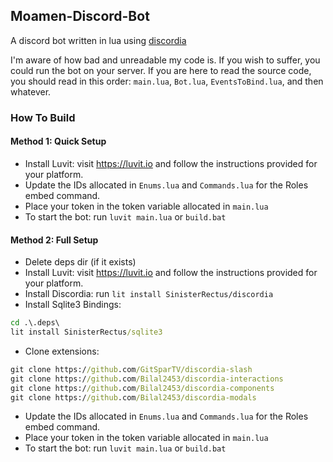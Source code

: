 ## Moamen-Discord-Bot

A discord bot written in lua using [discordia](https://github.com/SinisterRectus/Discordia)

I'm aware of how bad and unreadable my code is.
If you wish to suffer, you could run the bot on your server.
If you are here to read the source code, you should read in this order:
`main.lua`, `Bot.lua`, `EventsToBind.lua`, and then whatever.

### How To Build

#### Method 1: Quick Setup
- Install Luvit: visit https://luvit.io and follow the instructions provided for your platform.
- Update the IDs allocated in `Enums.lua` and `Commands.lua` for the Roles embed command.
- Place your token in the token variable allocated in `main.lua`
- To start the bot: run `luvit main.lua` or `build.bat`


#### Method 2: Full Setup

- Delete deps dir (if it exists)
- Install Luvit: visit https://luvit.io and follow the instructions provided for your platform.
- Install Discordia: run `lit install SinisterRectus/discordia`
- Install Sqlite3 Bindings:
```bat
cd .\.deps\
lit install SinisterRectus/sqlite3
```

- Clone extensions:
```bat
git clone https://github.com/GitSparTV/discordia-slash
git clone https://github.com/Bilal2453/discordia-interactions
git clone https://github.com/Bilal2453/discordia-components
git clone https://github.com/Bilal2453/discordia-modals
```

- Update the IDs allocated in `Enums.lua` and `Commands.lua` for the Roles embed command.
- Place your token in the token variable allocated in `main.lua`
- To start the bot: run `luvit main.lua` or `build.bat`
